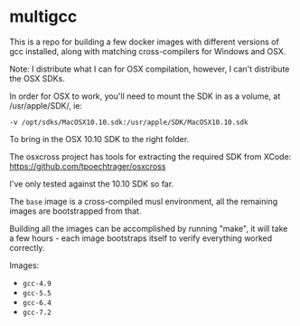 # multigcc

This is a repo for building a few docker images with different
versions of gcc installed, along with matching cross-compilers
for Windows and OSX.

Note: I distribute what I can for OSX compilation, however,
I can't distribute the OSX SDKs.

In order for OSX to work, you'll need to mount the SDK in
as a volume, at /usr/apple/SDK/, ie:

`-v /opt/sdks/MacOSX10.10.sdk:/usr/apple/SDK/MacOSX10.10.sdk`

To bring in the OSX 10.10 SDK to the right folder.

The osxcross project has tools for extracting the required SDK
from XCode: https://github.com/tpoechtrager/osxcross

I've only tested against the 10.10 SDK so far.

The `base` image is a cross-compiled musl environment, all
the remaining images are bootstrapped from that.

Building all the images can be accomplished by running "make",
it will take a few hours - each image bootstraps itself to verify
everything worked correctly.

Images:

* `gcc-4.9`
* `gcc-5.5`
* `gcc-6.4`
* `gcc-7.2`
